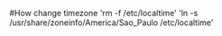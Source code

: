 #How change timezone
'rm -f /etc/localtime'
'ln -s /usr/share/zoneinfo/America/Sao_Paulo /etc/localtime'
